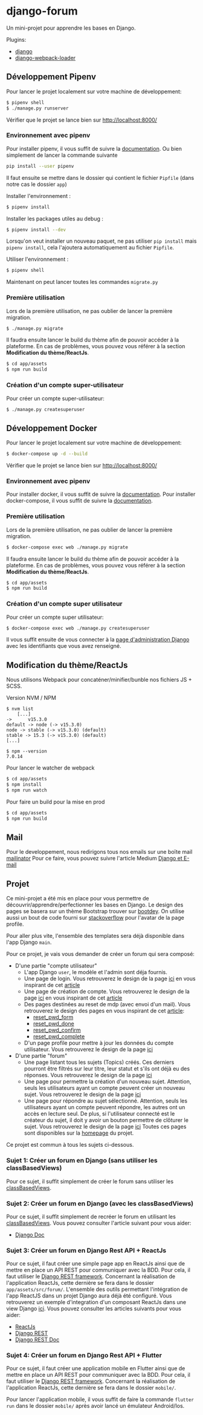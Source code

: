 # django-forum

Un mini-projet pour apprendre les bases en Django.

Plugins:
- [django](https://www.djangoproject.com/)
- [django-webpack-loader](https://github.com/django-webpack/django-webpack-loader)


## Développement Pipenv

Pour lancer le projet localement sur votre machine de développement:

```sh
$ pipenv shell
$ ./manage.py runserver
```

Vérifier que le projet se lance bien sur [http://localhost:8000/](http://localhost:8000/)


### Environnement avec pipenv

Pour installer pipenv, il vous suffit de suivre la [documentation](https://pypi.org/project/pipenv/). Ou bien simplement de lancer la commande suivante
```sh
pip install --user pipenv
```

Il faut ensuite se mettre dans le dossier qui contient le fichier `Pipfile` (dans notre cas le dossier `app`)

Installer l'environnement :
```sh
$ pipenv install
```

Installer les packages utiles au debug :
```sh
$ pipenv install --dev
```

Lorsqu'on veut installer un nouveau paquet, ne pas utiliser `pip install` mais `pipenv install`, cela l'ajoutera automatiquement au fichier `Pipfile`.

Utiliser l'environnement :

```sh
$ pipenv shell
```

Maintenant on peut lancer toutes les commandes `migrate.py`


### Première utilisation

Lors de la première utilisation, ne pas oublier de lancer la première migration.

```sh
$ ./manage.py migrate
```

Il faudra ensuite lancer le build du thème afin de pouvoir accéder à la plateforme.
En cas de problèmes, vous pouvez vous référer à la section **Modification du thème/ReactJs**.

```sh
$ cd app/assets
$ npm run build
```

### Création d'un compte super-utilisateur

Pour créer un compte super-utilisateur:

```sh
$ ./manage.py createsuperuser
```


## Développement Docker

Pour lancer le projet localement sur votre machine de développement:

```sh
$ docker-compose up -d --build
```

Vérifier que le projet se lance bien sur [http://localhost:8000/](http://localhost:8000/)


### Environnement avec pipenv

Pour installer docker, il vous suffit de suivre la [documentation](https://docs.docker.com/engine/install/ubuntu/).
Pour installer docker-compose, il vous suffit de suivre la [documentation](https://docs.docker.com/compose/install/).


### Première utilisation

Lors de la première utilisation, ne pas oublier de lancer la première migration.

```sh
$ docker-compose exec web ./manage.py migrate
```

Il faudra ensuite lancer le build du thème afin de pouvoir accéder à la plateforme.
En cas de problèmes, vous pouvez vous référer à la section **Modification du thème/ReactJs**.

```sh
$ cd app/assets
$ npm run build
```


### Création d'un compte super utilisateur

Pour créer un compte super utilisateur:

```sh
$ docker-compose exec web ./manage.py createsuperuser
```

Il vous suffit ensuite de vous connecter à la [page d'administration Django](http://localhost:8000/admin/) avec les identifiants que vous avez renseigné.



## Modification du thème/ReactJs

Nous utilisons Webpack pour concaténer/minifier/bunble nos fichiers JS + SCSS.

Version NVM / NPM
```
$ nvm list
    [...]
->      v15.3.0
default -> node (-> v15.3.0)
node -> stable (-> v15.3.0) (default)
stable -> 15.3 (-> v15.3.0) (default)
[...]

$ npm --version
7.0.14
```

Pour lancer le watcher de webpack
```sh
$ cd app/assets
$ npm install
$ npm run watch
```

Pour faire un build pour la mise en prod
```sh
$ cd app/assets
$ npm run build
```


## Mail

Pour le developpement, nous redirigons tous nos emails sur une boïte mail [mailinator](https://www.mailinator.com/v3/index.jsp?zone=public&query=readmeastory#/#inboxpane)
Pour ce faire, vous pouvez suivre l'article Medium [Django et E-mail](https://medium.com/@duboisr/django-et-e-mail-eb9d9ac4503e)



## Projet

Ce mini-projet a été mis en place pour vous permettre de découvrir/apprendre/perfectionner les bases en Django.
Le design des pages se basera sur un thème Bootstrap trouver sur [bootdey](https://www.bootdey.com/snippets/view/bs4-forum).
On utilise aussi un bout de code fourni sur [stackoverflow](https://stackoverflow.com/a/41406599) pour l'avatar de la page profile.

Pour aller plus vite, l'ensemble des templates sera déjà disponible dans l'app Django `main`.

Pour ce projet, je vais vous demander de créer un forum qui sera composé:
- D'une partie "compte utilisateur"
    - L'app Django `user`, le modèle et l'admin sont déja fournis.
    - Une page de login. Vous retrouverez le design de la page [ici](http://localhost:8000/main/login) en vous inspirant de cet [article](https://learndjango.com/tutorials/django-login-and-logout-tutorial)
    - Une page de création de compte. Vous retrouverez le design de la page [ici](http://localhost:8000/main/register) en vous inspirant de cet [article](https://learndjango.com/tutorials/django-signup-tutorial)
    - Des pages destinées au reset de mdp (avec envoi d'un mail). Vous retrouverez le design des pages en vous inspirant de cet [article](https://learndjango.com/tutorials/django-password-reset-tutorial):
        - [reset_pwd_form](http://localhost:8000/main/reset_pwd_form/)
        - [reset_pwd_done](http://localhost:8000/main/reset_pwd_done/)
        - [reset_pwd_confirm](http://localhost:8000/main/reset_pwd_confirm/)
        - [reset_pwd_complete](http://localhost:8000/main/reset_pwd_complete/)
    - D'un page profile pour mettre à jour les données du compte utilisateur. Vous retrouverez le design de la page [ici](http://localhost:8000/main/profil/)
- D'une partie "forum"
    - Une page listant tous les sujets (Topics) créés. Ces derniers pourront être filtrés sur leur titre, leur statut et s'ils ont déjà eu des réponses. Vous retrouverez le design de la page [ici](http://localhost:8000/main/topics)
    - Une page pour permettre la création d'un nouveau sujet. Attention, seuls les utilisateurs ayant un compte peuvent créer un nouveau sujet. Vous retrouverez le design de la page [ici](http://localhost:8000/main/topics/new)
    - Une page pour répondre au sujet sélectionné. Attention, seuls les utilisateurs ayant un compte peuvent répondre, les autres ont un accès en lecture seul. De plus, si l'utilisateur connecté est le créateur du sujet, il doit y avoir un bouton permettre de clôturer le sujet. Vous retrouverez le design de la page [ici](http://localhost:8000/main/topics/topic_pk/)
Toutes ces pages sont disponibles sur la [homepage](http://localhost:8000/) du projet.

Ce projet est commun à tous les sujets ci-dessous.


### Sujet 1: Créer un forum en Django (sans utiliser les classBasedViews)
Pour ce sujet, il suffit simplement de créer le forum sans utiliser les [classBasedViews](https://docs.djangoproject.com/fr/3.1/topics/class-based-views/).


### Sujet 2: Créer un forum en Django (avec les classBasedViews)
Pour ce sujet, il suffit simplement de recréer le forum en utilisant les [classBasedViews](https://docs.djangoproject.com/fr/3.1/topics/class-based-views/).
Vous pouvez consulter l'article suivant pour vous aider:
- [Django Doc](https://ccbv.co.uk/)

### Sujet 3: Créer un forum en Django Rest API + ReactJs
Pour ce sujet, il faut créer une simple page app en ReactJs ainsi que de mettre en place un API REST pour communiquer avec la BDD. Pour cela, il faut utiliser le [Django REST framework](https://www.django-rest-framework.org/). Concernant la réalisation de l'application ReactJs, cette dernière se fera dans le dossier `app/assets/src/forum/`. L'ensemble des outils permettant l'intégration de l'app ReactJS dans un projet Django aura déjà été configuré.
Vous retrouverez un exemple d'integration d'un composant ReactJs dans une view Django [ici](http://localhost:8000/main/react/).
Vous pouvez consulter les articles suivants pour vous aider:
- [ReactJs](https://openclassrooms.com/fr/courses/7008001-debutez-avec-react)
- [Django REST](https://www.django-rest-framework.org/tutorial/quickstart/)
- [Django REST Doc](https://www.cdrf.co/3.12/rest_framework.generics/RetrieveAPIView.html#get_object)

### Sujet 4: Créer un forum en Django Rest API + Flutter
Pour ce sujet, il faut créer une application mobile en Flutter ainsi que de mettre en place un API REST pour communiquer avec la BDD. Pour cela, il faut utiliser le [Django REST framework](https://www.django-rest-framework.org/). Concernant la réalisation de l'application ReactJs, cette dernière se fera dans le dossier `mobile/`.

Pour lancer l'application mobile, il vous suffit de faire la commande `flutter run` dans le dossier `mobile/` après avoir lancé un émulateur Android/Ios.
